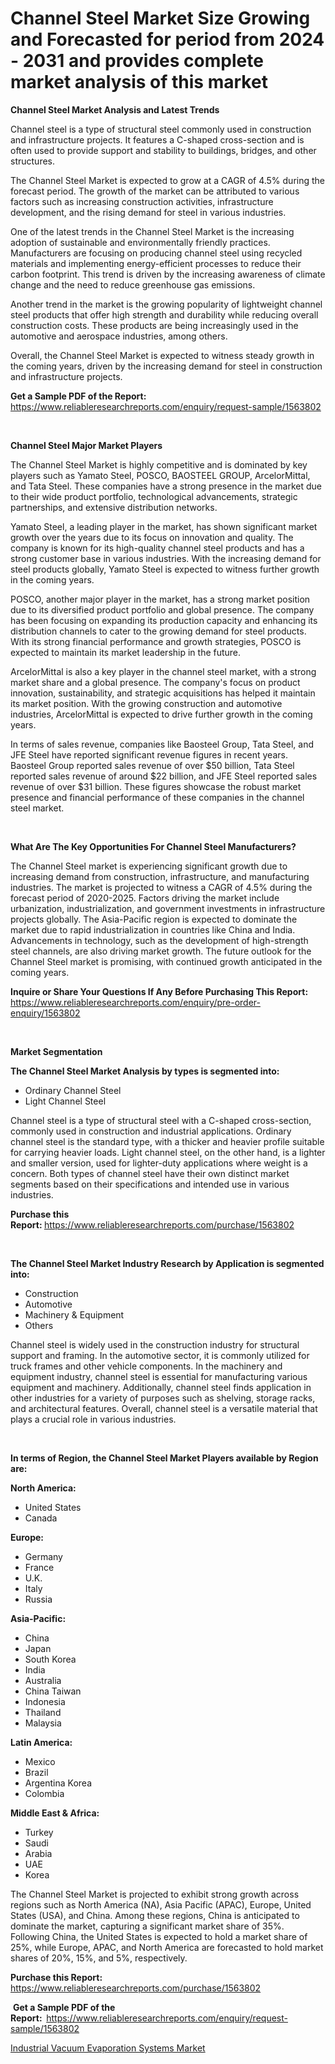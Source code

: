 <p><h1>Channel Steel Market Size Growing and Forecasted for period from 2024 - 2031 and provides complete market analysis of this market</h1></p><p><strong>Channel Steel Market Analysis and Latest Trends</strong></p>
<p><p>Channel steel is a type of structural steel commonly used in construction and infrastructure projects. It features a C-shaped cross-section and is often used to provide support and stability to buildings, bridges, and other structures.</p><p>The Channel Steel Market is expected to grow at a CAGR of 4.5% during the forecast period. The growth of the market can be attributed to various factors such as increasing construction activities, infrastructure development, and the rising demand for steel in various industries.</p><p>One of the latest trends in the Channel Steel Market is the increasing adoption of sustainable and environmentally friendly practices. Manufacturers are focusing on producing channel steel using recycled materials and implementing energy-efficient processes to reduce their carbon footprint. This trend is driven by the increasing awareness of climate change and the need to reduce greenhouse gas emissions.</p><p>Another trend in the market is the growing popularity of lightweight channel steel products that offer high strength and durability while reducing overall construction costs. These products are being increasingly used in the automotive and aerospace industries, among others.</p><p>Overall, the Channel Steel Market is expected to witness steady growth in the coming years, driven by the increasing demand for steel in construction and infrastructure projects.</p></p>
<p><strong>Get a Sample PDF of the Report:&nbsp;</strong> <a href="https://www.reliableresearchreports.com/enquiry/request-sample/1563802">https://www.reliableresearchreports.com/enquiry/request-sample/1563802</a></p>
<p>&nbsp;</p>
<p><strong>Channel Steel Major Market Players</strong></p>
<p><p>The Channel Steel Market is highly competitive and is dominated by key players such as Yamato Steel, POSCO, BAOSTEEL GROUP, ArcelorMittal, and Tata Steel. These companies have a strong presence in the market due to their wide product portfolio, technological advancements, strategic partnerships, and extensive distribution networks.</p><p>Yamato Steel, a leading player in the market, has shown significant market growth over the years due to its focus on innovation and quality. The company is known for its high-quality channel steel products and has a strong customer base in various industries. With the increasing demand for steel products globally, Yamato Steel is expected to witness further growth in the coming years.</p><p>POSCO, another major player in the market, has a strong market position due to its diversified product portfolio and global presence. The company has been focusing on expanding its production capacity and enhancing its distribution channels to cater to the growing demand for steel products. With its strong financial performance and growth strategies, POSCO is expected to maintain its market leadership in the future.</p><p>ArcelorMittal is also a key player in the channel steel market, with a strong market share and a global presence. The company's focus on product innovation, sustainability, and strategic acquisitions has helped it maintain its market position. With the growing construction and automotive industries, ArcelorMittal is expected to drive further growth in the coming years.</p><p>In terms of sales revenue, companies like Baosteel Group, Tata Steel, and JFE Steel have reported significant revenue figures in recent years. Baosteel Group reported sales revenue of over $50 billion, Tata Steel reported sales revenue of around $22 billion, and JFE Steel reported sales revenue of over $31 billion. These figures showcase the robust market presence and financial performance of these companies in the channel steel market.</p></p>
<p>&nbsp;</p>
<p><strong>What Are The Key Opportunities For Channel Steel Manufacturers?</strong></p>
<p><p>The Channel Steel market is experiencing significant growth due to increasing demand from construction, infrastructure, and manufacturing industries. The market is projected to witness a CAGR of 4.5% during the forecast period of 2020-2025. Factors driving the market include urbanization, industrialization, and government investments in infrastructure projects globally. The Asia-Pacific region is expected to dominate the market due to rapid industrialization in countries like China and India. Advancements in technology, such as the development of high-strength steel channels, are also driving market growth. The future outlook for the Channel Steel market is promising, with continued growth anticipated in the coming years.</p></p>
<p><strong>Inquire or Share Your Questions If Any Before Purchasing This Report:</strong> <a href="https://www.reliableresearchreports.com/enquiry/pre-order-enquiry/1563802">https://www.reliableresearchreports.com/enquiry/pre-order-enquiry/1563802</a></p>
<p>&nbsp;</p>
<p><strong>Market Segmentation</strong></p>
<p><strong>The Channel Steel Market Analysis by types is segmented into:</strong></p>
<p><ul><li>Ordinary Channel Steel</li><li>Light Channel Steel</li></ul></p>
<p><p>Channel steel is a type of structural steel with a C-shaped cross-section, commonly used in construction and industrial applications. Ordinary channel steel is the standard type, with a thicker and heavier profile suitable for carrying heavier loads. Light channel steel, on the other hand, is a lighter and smaller version, used for lighter-duty applications where weight is a concern. Both types of channel steel have their own distinct market segments based on their specifications and intended use in various industries.</p></p>
<p><strong>Purchase this Report:&nbsp;</strong><a href="https://www.reliableresearchreports.com/purchase/1563802">https://www.reliableresearchreports.com/purchase/1563802</a></p>
<p>&nbsp;</p>
<p><strong>The Channel Steel Market Industry Research by Application is segmented into:</strong></p>
<p><ul><li>Construction</li><li>Automotive</li><li>Machinery & Equipment</li><li>Others</li></ul></p>
<p><p>Channel steel is widely used in the construction industry for structural support and framing. In the automotive sector, it is commonly utilized for truck frames and other vehicle components. In the machinery and equipment industry, channel steel is essential for manufacturing various equipment and machinery. Additionally, channel steel finds application in other industries for a variety of purposes such as shelving, storage racks, and architectural features. Overall, channel steel is a versatile material that plays a crucial role in various industries.</p></p>
<p>&nbsp;</p>
<p><strong>In terms of Region, the Channel Steel Market Players available by Region are:</strong></p>
<p>
    <p> <strong> North America: </strong>
        <ul>
            <li>United States</li>
            <li>Canada</li>
        </ul>
        </p> 
    <p> <strong> Europe: </strong>
        <ul>
            <li>Germany</li>
            <li>France</li>
            <li>U.K.</li>
            <li>Italy</li>
            <li>Russia</li>
        </ul>
        </p> 
    <p> <strong> Asia-Pacific: </strong>
        <ul>
            <li>China</li>
            <li>Japan</li>
            <li>South Korea</li>
            <li>India</li>
            <li>Australia</li>
            <li>China Taiwan</li>
            <li>Indonesia</li>
            <li>Thailand</li>
            <li>Malaysia</li>
        </ul>
        </p> 
    <p> <strong> Latin America: </strong>
        <ul>
            <li>Mexico</li>
            <li>Brazil</li>
            <li>Argentina Korea</li>
            <li>Colombia</li>
        </ul>
        </p> 
    <p> <strong> Middle East & Africa: </strong>
        <ul>
            <li>Turkey</li>
            <li>Saudi</li>
            <li>Arabia</li>
            <li>UAE</li>
            <li>Korea</li>
        </ul>
    </p>
    </p>
<p><p>The Channel Steel Market is projected to exhibit strong growth across regions such as North America (NA), Asia Pacific (APAC), Europe, United States (USA), and China. Among these regions, China is anticipated to dominate the market, capturing a significant market share of 35%. Following China, the United States is expected to hold a market share of 25%, while Europe, APAC, and North America are forecasted to hold market shares of 20%, 15%, and 5%, respectively.</p></p>
<p><strong>Purchase this Report: </strong><a href="https://www.reliableresearchreports.com/purchase/1563802">https://www.reliableresearchreports.com/purchase/1563802</a></p>
<p>&nbsp;<strong>Get a Sample PDF of the Report:&nbsp;&nbsp;</strong><a href="https://www.reliableresearchreports.com/enquiry/request-sample/1563802">https://www.reliableresearchreports.com/enquiry/request-sample/1563802</a></p>
<p><strong></strong></p>
<p><p><a href="https://crocus-run-b5a.notion.site/Insights-into-Industrial-Vacuum-Evaporation-Systems-Market-Size-Analysing-Market-Share-Trends-and-d167b5e1636340298de9382098c8b402">Industrial Vacuum Evaporation Systems Market</a></p></p>